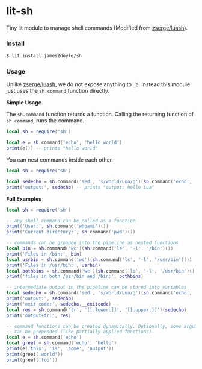 # lit-sh
Tiny lit module to manage shell commands (Modified from [zserge/luash](https://github.com/zserge/luash)).

### Install

```sh
$ lit install james2doyle/sh
```

### Usage

Unlike [zserge/luash](https://github.com/zserge/luash), we do not expose anything to `_G`. Instead this module just uses the `sh.command` function directly.

**Simple Usage**

The `sh.command` function returns a function. Calling the returning function of `sh.command`, runs the command.

```lua
local sh = require('sh')

local e = sh.command('echo', 'hello world')
print(e()) -- prints "hello world"
```

You can nest commands inside each other.

```lua
local sh = require('sh')

local sedecho = sh.command('sed', 's/world/Lua/g')(sh.command('echo', 'hello', 'world')())
print('output:', sedecho) -- prints "output: hello Lua"
```

**Full Examples**

```lua
local sh = require('sh')

-- any shell command can be called as a function
print('User:', sh.command('whoami')())
print('Current directory:', sh.command('pwd')())

-- commands can be grouped into the pipeline as nested functions
local bin = sh.command('wc')(sh.command('ls', '-l', '/bin')())
print('Files in /bin:', bin)
local usrbin = sh.command('wc')(sh.command('ls', '-l', '/usr/bin')())
print('Files in /usr/bin:', usrbin)
local bothbins = sh.command('wc')(sh.command('ls', '-l', '/usr/bin')(), sh.command('ls', '-l', '/bin')())
print('files in both /usr/bin and /bin:', bothbins)

-- intermediate output in the pipeline can be stored into variables
local sedecho = sh.command('sed', 's/world/Lua/g')(sh.command('echo', 'hello', 'world')())
print('output:', sedecho)
print('exit code:', sedecho.__exitcode)
local res = sh.command('tr', '[[:lower:]]', '[[:upper:]]')(sedecho)
print('output+tr:', res)

-- command functions can be created dynamically. Optionally, some arguments
-- can be prepended (like partially applied functions)
local e = sh.command('echo')
local greet = sh.command('echo', 'hello')
print(e('this', 'is', 'some', 'output'))
print(greet('world'))
print(greet('foo'))
```
